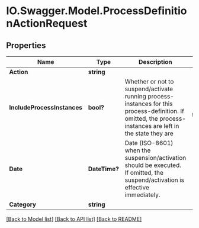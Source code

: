 # IO.Swagger.Model.ProcessDefinitionActionRequest
## Properties

Name | Type | Description | Notes
------------ | ------------- | ------------- | -------------
**Action** | **string** |  | [optional] 
**IncludeProcessInstances** | **bool?** | Whether or not to suspend/activate running process-instances for this process-definition. If omitted, the process-instances are left in the state they are | [optional] [default to false]
**Date** | **DateTime?** | Date (ISO-8601) when the suspension/activation should be executed. If omitted, the suspend/activation is effective immediately. | [optional] 
**Category** | **string** |  | [optional] 

[[Back to Model list]](../README.md#documentation-for-models) [[Back to API list]](../README.md#documentation-for-api-endpoints) [[Back to README]](../README.md)

